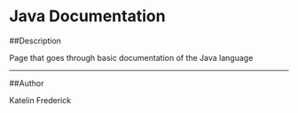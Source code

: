 # Java Documentation

##Description

Page that goes through basic documentation of the Java language

---

##Author

Katelin Frederick
